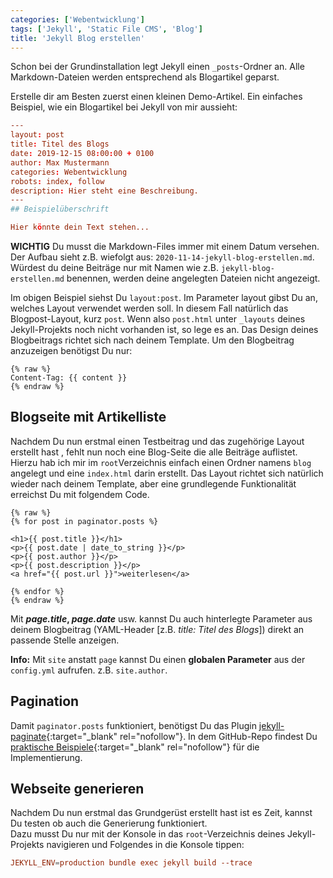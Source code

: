 ```yaml
---
categories: ['Webentwicklung']
tags: ['Jekyll', 'Static File CMS', 'Blog']
title: 'Jekyll Blog erstellen'
---
```


Schon bei der Grundinstallation legt Jekyll einen  `_posts`-Ordner an. Alle Markdown-Dateien werden entsprechend als Blogartikel geparst.

Erstelle dir am Besten zuerst einen kleinen Demo-Artikel. Ein einfaches Beispiel, wie ein Blogartikel bei Jekyll von mir aussieht:

```conf
---
layout: post
title: Titel des Blogs
date: 2019-12-15 08:00:00 + 0100
author: Max Mustermann
categories: Webentwicklung
robots: index, follow
description: Hier steht eine Beschreibung.
---
## Beispielüberschrift

Hier könnte dein Text stehen...
```
**WICHTIG**
Du musst die Markdown-Files immer mit einem Datum versehen. Der Aufbau sieht z.B. wiefolgt aus: `2020-11-14-jekyll-blog-erstellen.md`. Würdest du deine Beiträge nur mit Namen wie z.B. `jekyll-blog-erstellen.md` benennen, werden deine angelegten Dateien nicht angezeigt.

Im obigen Beispiel siehst Du  `layout:post`. Im Parameter layout gibst Du an, welches Layout verwendet werden soll. In diesem Fall natürlich das Blogpost-Layout, kurz  `post`. Wenn also  `post.html`  unter  `_layouts`  deines Jekyll-Projekts noch nicht vorhanden ist, so lege es an. Das Design deines Blogbeitrags richtet sich nach deinem Template. Um den Blogbeitrag anzuzeigen benötigst Du nur:

```liquid
{% raw %}
Content-Tag: {{ content }}
{% endraw %}
```

## Blogseite mit Artikelliste

Nachdem Du nun erstmal einen Testbeitrag und das zugehörige Layout erstellt hast , fehlt nun noch eine Blog-Seite die alle Beiträge auflistet. Hierzu hab ich mir im  `root`Verzeichnis einfach einen Ordner namens  `blog`  angelegt und eine  `index.html`  darin erstellt. Das Layout richtet sich natürlich wieder nach deinem Template, aber eine grundlegende Funktionalität erreichst Du mit folgendem Code.

```liquid
{% raw %}
{% for post in paginator.posts %}

<h1>{{ post.title }}</h1>
<p>{{ post.date | date_to_string }}</p>
<p>{{ post.author }}</p>
<p>{{ post.description }}</p>
<a href="{{ post.url }}">weiterlesen</a>

{% endfor %}
{% endraw %}
```

Mit  **_page.title_,  _page.date_**  usw. kannst Du auch hinterlegte Parameter aus deinem Blogbeitrag (YAML-Header [z.B.  _title: Titel des Blogs_]) direkt an passende Stelle anzeigen.

**Info:**  Mit  `site` anstatt  `page` kannst Du einen  **globalen Parameter**  aus der  `config.yml`  aufrufen. z.B.  `site.author`.

## Pagination

Damit `paginator.posts`  funktioniert, benötigst Du das Plugin  [jekyll-paginate](https://github.com/sverrirs/jekyll-paginate-v2 "Pagination für Jekyll"){:target="_blank" rel="nofollow"}. In dem GitHub-Repo findest Du  [praktische Beispiele](https://github.com/sverrirs/jekyll-paginate-v2/tree/master/examples "Praxisbeispiele"){:target="_blank" rel="nofollow"}  für die Implementierung.

## Webseite generieren

Nachdem Du nun erstmal das Grundgerüst erstellt hast ist es Zeit, kannst Du testen ob auch die Generierung funktioniert.  
Dazu musst Du nur mit der Konsole in das `root`-Verzeichnis deines Jekyll-Projekts navigieren und Folgendes in die Konsole tippen:

```conf
JEKYLL_ENV=production bundle exec jekyll build --trace
```
